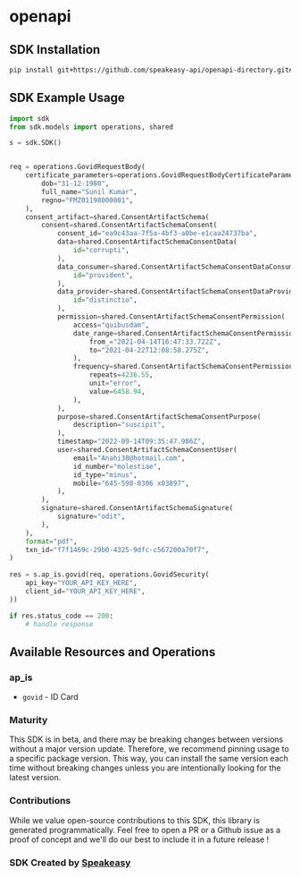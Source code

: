 # openapi

<!-- Start SDK Installation -->
## SDK Installation

```bash
pip install git+https://github.com/speakeasy-api/openapi-directory.git#subdirectory=SDKs/apisetu.gov.in/mizoramlesde/3.0.0/python
```
<!-- End SDK Installation -->

## SDK Example Usage
<!-- Start SDK Example Usage -->
```python
import sdk
from sdk.models import operations, shared

s = sdk.SDK()


req = operations.GovidRequestBody(
    certificate_parameters=operations.GovidRequestBodyCertificateParameters(
        dob="31-12-1980",
        full_name="Sunil Kumar",
        regno="FMZ01198000001",
    ),
    consent_artifact=shared.ConsentArtifactSchema(
        consent=shared.ConsentArtifactSchemaConsent(
            consent_id="ea9c43aa-7f5a-4bf3-a0be-e1caa24737ba",
            data=shared.ConsentArtifactSchemaConsentData(
                id="corrupti",
            ),
            data_consumer=shared.ConsentArtifactSchemaConsentDataConsumer(
                id="provident",
            ),
            data_provider=shared.ConsentArtifactSchemaConsentDataProvider(
                id="distinctio",
            ),
            permission=shared.ConsentArtifactSchemaConsentPermission(
                access="quibusdam",
                date_range=shared.ConsentArtifactSchemaConsentPermissionDateRange(
                    from_="2021-04-14T16:47:33.722Z",
                    to="2021-04-22T12:08:58.275Z",
                ),
                frequency=shared.ConsentArtifactSchemaConsentPermissionFrequency(
                    repeats=4236.55,
                    unit="error",
                    value=6458.94,
                ),
            ),
            purpose=shared.ConsentArtifactSchemaConsentPurpose(
                description="suscipit",
            ),
            timestamp="2022-09-14T09:35:47.986Z",
            user=shared.ConsentArtifactSchemaConsentUser(
                email="Anahi38@hotmail.com",
                id_number="molestiae",
                id_type="minus",
                mobile="645-598-0306 x03897",
            ),
        ),
        signature=shared.ConsentArtifactSchemaSignature(
            signature="odit",
        ),
    ),
    format="pdf",
    txn_id="f7f1469c-29b0-4325-9dfc-c567200a70f7",
)
    
res = s.ap_is.govid(req, operations.GovidSecurity(
    api_key="YOUR_API_KEY_HERE",
    client_id="YOUR_API_KEY_HERE",
))

if res.status_code == 200:
    # handle response
```
<!-- End SDK Example Usage -->

<!-- Start SDK Available Operations -->
## Available Resources and Operations


### ap_is

* `govid` - ID Card
<!-- End SDK Available Operations -->

### Maturity

This SDK is in beta, and there may be breaking changes between versions without a major version update. Therefore, we recommend pinning usage
to a specific package version. This way, you can install the same version each time without breaking changes unless you are intentionally
looking for the latest version.

### Contributions

While we value open-source contributions to this SDK, this library is generated programmatically.
Feel free to open a PR or a Github issue as a proof of concept and we'll do our best to include it in a future release !

### SDK Created by [Speakeasy](https://docs.speakeasyapi.dev/docs/using-speakeasy/client-sdks)
